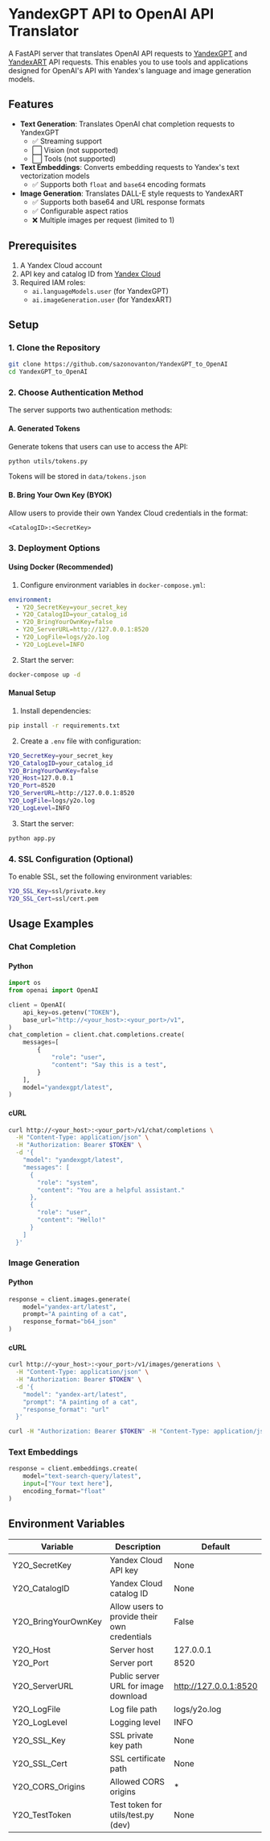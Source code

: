 # YandexGPT API to OpenAI API Translator
A FastAPI server that translates OpenAI API requests to [YandexGPT](https://yandex.cloud/en/services/yandexgpt) and [YandexART](https://yandex.cloud/en/docs/foundation-models/quickstart/yandexart) API requests. This enables you to use tools and applications designed for OpenAI's API with Yandex's language and image generation models.

## Features
- **Text Generation**: Translates OpenAI chat completion requests to YandexGPT
  - ✅ Streaming support
  - ⬜ Vision (not supported)
  - ⬜ Tools (not supported)
- **Text Embeddings**: Converts embedding requests to Yandex's text vectorization models
  - ✅ Supports both `float` and `base64` encoding formats
- **Image Generation**: Translates DALL-E style requests to YandexART
  - ✅ Supports both base64 and URL response formats
  - ✅ Configurable aspect ratios
  - ❌ Multiple images per request (limited to 1)

## Prerequisites
1. A Yandex Cloud account
2. API key and catalog ID from [Yandex Cloud](https://yandex.cloud/en/docs/iam/concepts/authorization/api-key)
3. Required IAM roles:
   - `ai.languageModels.user` (for YandexGPT)
   - `ai.imageGeneration.user` (for YandexART)

## Setup

### 1. Clone the Repository
```bash
git clone https://github.com/sazonovanton/YandexGPT_to_OpenAI
cd YandexGPT_to_OpenAI
```

### 2. Choose Authentication Method
The server supports two authentication methods:

#### A. Generated Tokens
Generate tokens that users can use to access the API:
```bash
python utils/tokens.py
```
Tokens will be stored in `data/tokens.json`

#### B. Bring Your Own Key (BYOK)
Allow users to provide their own Yandex Cloud credentials in the format:
```
<CatalogID>:<SecretKey>
```

### 3. Deployment Options

#### Using Docker (Recommended)
1. Configure environment variables in `docker-compose.yml`:
```yaml
environment:
  - Y2O_SecretKey=your_secret_key
  - Y2O_CatalogID=your_catalog_id
  - Y2O_BringYourOwnKey=false
  - Y2O_ServerURL=http://127.0.0.1:8520
  - Y2O_LogFile=logs/y2o.log
  - Y2O_LogLevel=INFO
```

2. Start the server:
```bash
docker-compose up -d
```

#### Manual Setup
1. Install dependencies:
```bash
pip install -r requirements.txt
```

2. Create a `.env` file with configuration:
```bash
Y2O_SecretKey=your_secret_key
Y2O_CatalogID=your_catalog_id
Y2O_BringYourOwnKey=false
Y2O_Host=127.0.0.1
Y2O_Port=8520
Y2O_ServerURL=http://127.0.0.1:8520
Y2O_LogFile=logs/y2o.log
Y2O_LogLevel=INFO
```

3. Start the server:
```bash
python app.py
```

### 4. SSL Configuration (Optional)

To enable SSL, set the following environment variables:
```bash
Y2O_SSL_Key=ssl/private.key
Y2O_SSL_Cert=ssl/cert.pem
```

## Usage Examples

### Chat Completion
#### Python
```python
import os
from openai import OpenAI

client = OpenAI(
    api_key=os.getenv("TOKEN"),
    base_url="http://<your_host>:<your_port>/v1",
)
chat_completion = client.chat.completions.create(
    messages=[
        {
            "role": "user",
            "content": "Say this is a test",
        }
    ],
    model="yandexgpt/latest",
)
```
#### cURL
```bash
curl http://<your_host>:<your_port>/v1/chat/completions \
  -H "Content-Type: application/json" \
  -H "Authorization: Bearer $TOKEN" \
  -d '{
    "model": "yandexgpt/latest",
    "messages": [
      {
        "role": "system",
        "content": "You are a helpful assistant."
      },
      {
        "role": "user",
        "content": "Hello!"
      }
    ]
  }'
```

### Image Generation

#### Python
```python
response = client.images.generate(
    model="yandex-art/latest",
    prompt="A painting of a cat",
    response_format="b64_json"  
)
```
#### cURL
```bash
curl http://<your_host>:<your_port>/v1/images/generations \
  -H "Content-Type: application/json" \
  -H "Authorization: Bearer $TOKEN" \
  -d '{
    "model": "yandex-art/latest",
    "prompt": "A painting of a cat",
    "response_format": "url"
  }'
```
```bash
curl -H "Authorization: Bearer $TOKEN" -H "Content-Type: application/json" -O http://<your_host>:<your_port>/images/<id>.jpg
```

### Text Embeddings

```python
response = client.embeddings.create(
    model="text-search-query/latest",
    input=["Your text here"],
    encoding_format="float" 
)
```

## Environment Variables

| Variable | Description | Default |
|----------|-------------|---------|
| Y2O_SecretKey | Yandex Cloud API key | None |
| Y2O_CatalogID | Yandex Cloud catalog ID | None |
| Y2O_BringYourOwnKey | Allow users to provide their own credentials | False |
| Y2O_Host | Server host | 127.0.0.1 |
| Y2O_Port | Server port | 8520 |
| Y2O_ServerURL | Public server URL for image download | http://127.0.0.1:8520 |
| Y2O_LogFile | Log file path | logs/y2o.log |
| Y2O_LogLevel | Logging level | INFO |
| Y2O_SSL_Key | SSL private key path | None |
| Y2O_SSL_Cert | SSL certificate path | None |
| Y2O_CORS_Origins | Allowed CORS origins | * |
| Y2O_TestToken | Test token for utils/test.py (dev) | None |
